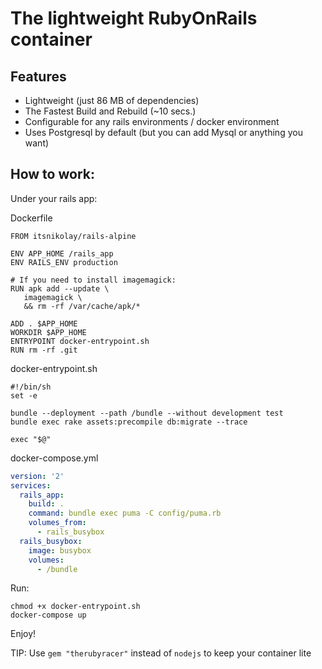 # The lightweight RubyOnRails container

## Features
- Lightweight (just 86 MB of dependencies)
- The Fastest Build and Rebuild (~10 secs.)
- Configurable for any rails environments / docker environment
- Uses Postgresql by default (but you can add Mysql or anything you want)

## How to work:

Under your rails app:

Dockerfile
```docker
FROM itsnikolay/rails-alpine

ENV APP_HOME /rails_app
ENV RAILS_ENV production

# If you need to install imagemagick:
RUN apk add --update \
   imagemagick \
   && rm -rf /var/cache/apk/*

ADD . $APP_HOME
WORKDIR $APP_HOME
ENTRYPOINT docker-entrypoint.sh
RUN rm -rf .git
```

docker-entrypoint.sh
```shell
#!/bin/sh
set -e

bundle --deployment --path /bundle --without development test
bundle exec rake assets:precompile db:migrate --trace

exec "$@"
```

docker-compose.yml
```yml
version: '2'
services:
  rails_app:
    build: .
    command: bundle exec puma -C config/puma.rb
    volumes_from:
      - rails_busybox
  rails_busybox:
    image: busybox
    volumes:
      - /bundle
```

Run:
```shell
chmod +x docker-entrypoint.sh
docker-compose up
```
Enjoy!

TIP: Use `gem "therubyracer"` instead of `nodejs` to keep your container lite
